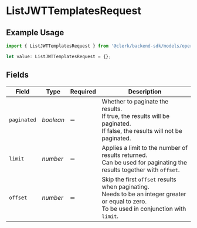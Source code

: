 # ListJWTTemplatesRequest

## Example Usage

```typescript
import { ListJWTTemplatesRequest } from '@clerk/backend-sdk/models/operations';

let value: ListJWTTemplatesRequest = {};
```

## Fields

| Field       | Type      | Required           | Description                                                                                                                                       |
| ----------- | --------- | ------------------ | ------------------------------------------------------------------------------------------------------------------------------------------------- |
| `paginated` | _boolean_ | :heavy_minus_sign: | Whether to paginate the results.<br/>If true, the results will be paginated.<br/>If false, the results will not be paginated.                     |
| `limit`     | _number_  | :heavy_minus_sign: | Applies a limit to the number of results returned.<br/>Can be used for paginating the results together with `offset`.                             |
| `offset`    | _number_  | :heavy_minus_sign: | Skip the first `offset` results when paginating.<br/>Needs to be an integer greater or equal to zero.<br/>To be used in conjunction with `limit`. |

